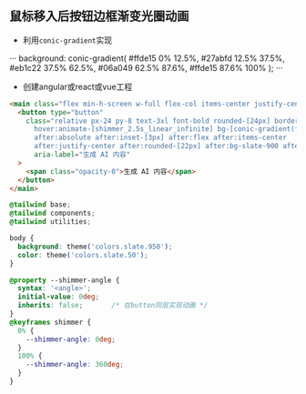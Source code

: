 ## 鼠标移入后按钮边框渐变光圈动画

- 利用`conic-gradient`实现

···
background: conic-gradient(
                #ffde15 0% 12.5%,
                #27abfd 12.5% 37.5%,
                #eb1c22 37.5% 62.5%,
                #06a049 62.5% 87.6%,
                #ffde15 87.6% 100%
            );
···

- 创建angular或react或vue工程

```html
<main class="flex min-h-screen w-full flex-col items-center justify-center">
  <button type="button" 
    class="relative px-24 py-8 text-3xl font-bold rounded-[24px] border
      hover:animate-[shimmer_2.5s_linear_infinite] bg-[conic-gradient(from_var(--shimmer-angle),theme(colors.slate.950)_0%,theme(colors.slate.500)_10%,theme(colors.slate.950)_20%)] 
      after:absolute after:inset-[3px] after:flex after:items-center
      after:justify-center after:rounded-[22px] after:bg-slate-900 after:content-[attr(aria-label)]" 
      aria-label="生成 AI 内容"
  >
    <span class="opacity-0">生成 AI 内容</span>
  </button>
</main>
```

```css
@tailwind base;
@tailwind components;
@tailwind utilities;

body {
  background: theme('colors.slate.950');
  color: theme('colors.slate.50');
}

@property --shimmer-angle {
  syntax: '<angle>';
  initial-value: 0deg;
  inherits: false;       /* 在button同层实现动画 */
}
@keyframes shimmer {
  0% {
    --shimmer-angle: 0deg;
  }
  100% {
    --shimmer-angle: 360deg;
  }
}
```
